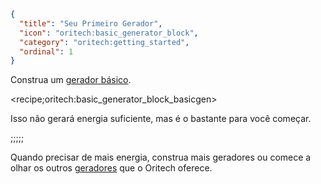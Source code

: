 ```json
{
  "title": "Seu Primeiro Gerador",
  "icon": "oritech:basic_generator_block",
  "category": "oritech:getting_started",
  "ordinal": 1
}
```

Construa um [gerador básico](^oritech:processing/generators).

<recipe;oritech:basic_generator_block_basicgen>

Isso não gerará energia suficiente, mas é o bastante para você começar.

;;;;;

Quando precisar de mais energia, construa mais geradores ou comece a olhar os outros [geradores](^oritech:processing/generators) que o Oritech oferece.